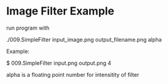 # Image Filter Example

run program with

./009.SimpleFilter input_image.png output_filename.png alpha

Example:

$ 009.SimpleFilter input.png output.png 4

alpha is a floating point number for intensitity of filter


